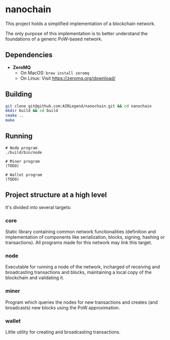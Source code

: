 # nanochain
This project holds a simplified implementation of a blockchain network.

The only purpose of this implementation is to better understand the foundations of a generic PoW-based network.


## Dependencies

- **ZeroMQ**
    - On MacOS: `brew install zeromq`
    - On Linux: Visit https://zeromq.org/download/

## Building

``` bash
git clone git@github.com:AIRLegend/nanochain.git && cd nanochain
mkdir build && cd build
cmake ..
make
```

## Running
```
# Node program
./build/bin/node

# Miner program
(TODO)

# Wallet program
(TODO)
```


## Project structure at a high level

It's divided into several targets:

### core
Static library containing common network functionalities (definition and implementation of components like serialization, blocks, signing, hashing or transactions). All programs made for this network may link this target.

### node
Executable for running a node of the network, incharged of receiving and broadcasting transactions and blocks, maintaining a local copy of the blockchain and validating it.

### miner
Program which queries the nodes for new transactions and creates (and broadcasts) new blocks using the PoW approximation.

### wallet
Little utility for creating and broadcasting transactions.